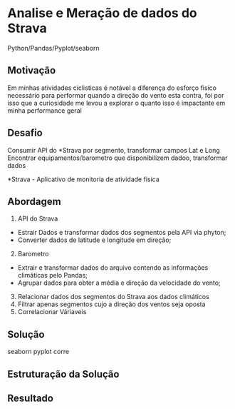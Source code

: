 # Analise e Meração de dados do Strava
Python/Pandas/Pyplot/seaborn

## Motivação
Em minhas atividades ciclisticas é notável a diferença do esforço fisíco necessário para performar quando a direção do vento esta contra, foi por isso que a curiosidade me levou a explorar o quanto isso é impactante em minha performance geral 

## Desafio
Consumir API do *Strava por segmento, transformar campos Lat e Long
Encontrar equipamentos/barometro que disponibilizem dadoo, transformar dados

*Strava - Aplicativo de monitoria de atividade fisica

## Abordagem
1. API do Strava
  - Estrair Dados e transformar dados dos segmentos pela API via phyton;
  - Converter dados de latitude e longitude em direção;

2. Barometro
  - Extrair e transformar dados do arquivo contendo as informações climáticas pelo Pandas;
  - Agrupar dados para obter a média e direção da velocidade do vento;
  
3. Relacionar dados dos segmentos do Strava aos dados climáticos
4. Filtrar apenas segmentos cujo a direção dos ventos seja oposta
5. Correlacionar Váriaveis
  
## Solução
seaborn
pyplot
corre

## Estruturação da Solução

## Resultado


